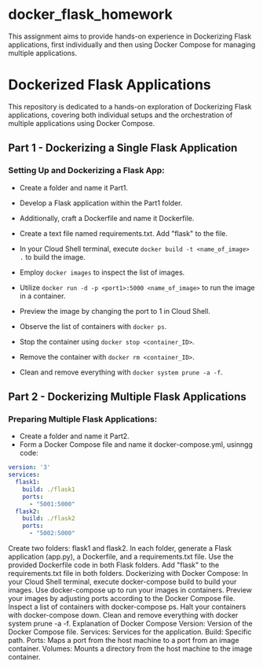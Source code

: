 # docker_flask_homework
This assignment aims to provide hands-on experience in Dockerizing Flask applications, first individually and then using Docker Compose for managing multiple applications.

# Dockerized Flask Applications

This repository is dedicated to a hands-on exploration of Dockerizing Flask applications, covering both individual setups and the orchestration of multiple applications using Docker Compose.

## Part 1 - Dockerizing a Single Flask Application

### Setting Up and Dockerizing a Flask App:

- Create a folder and name it Part1.
- Develop a Flask application within the Part1 folder.
- Additionally, craft a Dockerfile and name it Dockerfile.

- Create a text file named requirements.txt. Add "flask" to the file.
- In your Cloud Shell terminal, execute `docker build -t <name_of_image> .` to build the image.
- Employ `docker images` to inspect the list of images.
- Utilize `docker run -d -p <port1>:5000 <name_of_image>` to run the image in a container.
- Preview the image by changing the port to 1 in Cloud Shell.
- Observe the list of containers with `docker ps`.
- Stop the container using `docker stop <container_ID>`.
- Remove the container with `docker rm <container_ID>`.
- Clean and remove everything with `docker system prune -a -f`.

## Part 2 - Dockerizing Multiple Flask Applications

### Preparing Multiple Flask Applications:

- Create a folder and name it Part2.
- Form a Docker Compose file and name it docker-compose.yml, usinngg code:

```yaml
version: '3'
services:
  flask1:
    build: ./flask1
    ports:
      - "5001:5000"
  flask2:
    build: ./flask2
    ports:
      - "5002:5000"
```
Create two folders: flask1 and flask2.
In each folder, generate a Flask application (app.py), a Dockerfile, and a requirements.txt file.
Use the provided Dockerfile code in both Flask folders.
Add "flask" to the requirements.txt file in both folders.
Dockerizing with Docker Compose:
In your Cloud Shell terminal, execute docker-compose build to build your images.
Use docker-compose up to run your images in containers.
Preview your images by adjusting ports according to the Docker Compose file.
Inspect a list of containers with docker-compose ps.
Halt your containers with docker-compose down.
Clean and remove everything with docker system prune -a -f.
Explanation of Docker Compose
Version: Version of the Docker Compose file.
Services: Services for the application.
Build: Specific path.
Ports: Maps a port from the host machine to a port from an image container.
Volumes: Mounts a directory from the host machine to the image container.
